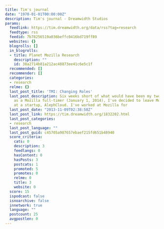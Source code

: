 ```yaml
---
title: Tim's journal
date: "1970-01-01T00:00:00Z"
description: Tim's journal - Dreamwidth Studios
params:
  feedlink: https://tim.dreamwidth.org/data/rss?tag=research
  feedtype: rss
  feedid: 7b78256519a036beffc0416bd719ff89
  websites: {}
  blogrolls: []
  in_blogrolls:
  - title: Planet Mozilla Research
    description: ""
    id: 38a2714b81a212ac48873ee41c6e5c1f
  recommended: []
  recommender: []
  categories:
  - research
  relme: {}
  last_post_title: 'TMI: Changing Roles'
  last_post_description: Six weeks short of what would have been my two-year anniversary
    as a Mozilla full-timer (January 1, 2014), I've decided to leave Mozilla to work
    at a startup, AlephCloud. I've worked at Mozilla for
  last_post_date: "2013-11-09T02:38:58Z"
  last_post_link: https://tim.dreamwidth.org/1832202.html
  last_post_categories:
  - research
  last_post_language: ""
  last_post_guid: c45705a987657ebaef215fd651b48940
  score_criteria:
    cats: 0
    description: 3
    feedlangs: 0
    hasContent: 0
    hasPosts: 3
    postcats: 1
    promoted: 5
    promotes: 0
    relme: 0
    title: 3
    website: 0
  score: 15
  ispodcast: false
  isnoarchive: false
  innetwork: true
  language: ""
  postcount: 25
  avgpostlen: 0
---
```

